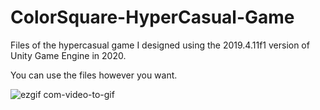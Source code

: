 # ColorSquare-HyperCasual-Game
Files of the hypercasual game I designed using the 2019.4.11f1 version of Unity Game Engine in 2020.

You can use the files however you want.

![ezgif com-video-to-gif](https://user-images.githubusercontent.com/76405419/226642229-6ca5f219-8613-4de2-b9bf-75ffd2f8f734.gif)
